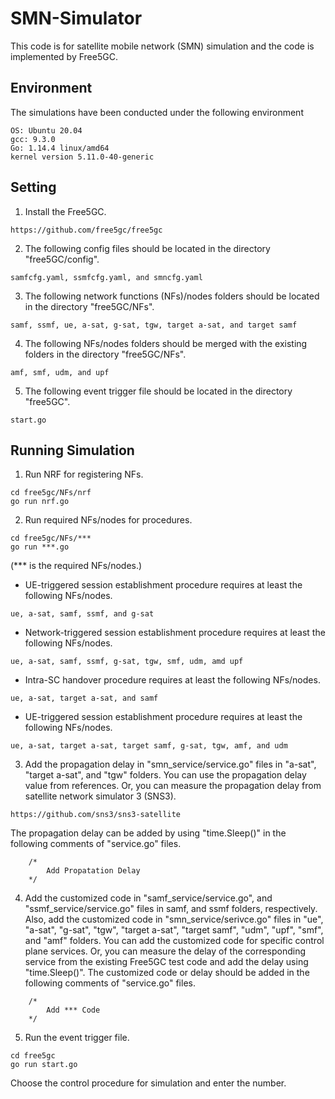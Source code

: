 # SMN-Simulator

This code is for satellite mobile network (SMN) simulation and the code is implemented by Free5GC.


## Environment
The simulations have been conducted under the following environment
```
OS: Ubuntu 20.04
gcc: 9.3.0
Go: 1.14.4 linux/amd64
kernel version 5.11.0-40-generic
```


## Setting

1. Install the Free5GC.
```
https://github.com/free5gc/free5gc
```

2. The following config files should be located in the directory "free5GC/config".
```
samfcfg.yaml, ssmfcfg.yaml, and smncfg.yaml
```

3. The following network functions (NFs)/nodes folders should be located in the directory "free5GC/NFs".
```
samf, ssmf, ue, a-sat, g-sat, tgw, target a-sat, and target samf
```

4. The following NFs/nodes folders should be merged with the existing folders in the directory "free5GC/NFs".
```
amf, smf, udm, and upf
```

5. The following event trigger file should be located in the directory "free5GC".
```
start.go
```

 
## Running Simulation

1. Run NRF for registering NFs.
```
cd free5gc/NFs/nrf
go run nrf.go
```

2. Run required NFs/nodes for procedures.
```
cd free5gc/NFs/***
go run ***.go
```
(*** is the required NFs/nodes.)


- UE-triggered session establishment procedure requires at least the following NFs/nodes.
```
ue, a-sat, samf, ssmf, and g-sat
```


- Network-triggered session establishment procedure requires at least the following NFs/nodes.
```
ue, a-sat, samf, ssmf, g-sat, tgw, smf, udm, amd upf
```


- Intra-SC handover procedure requires at least the following NFs/nodes.
```
ue, a-sat, target a-sat, and samf
```


- UE-triggered session establishment procedure requires at least the following NFs/nodes.
```
ue, a-sat, target a-sat, target samf, g-sat, tgw, amf, and udm
```

3. Add the propagation delay in "smn_service/service.go" files in "a-sat", "target a-sat", and "tgw" folders.
You can use the propagation delay value from references. Or, you can measure the propagation delay from satellite network simulator 3 (SNS3).
```
https://github.com/sns3/sns3-satellite
```
The propagation delay can be added by using "time.Sleep()" in the following comments of "service.go" files.
```
	/*
		Add Propatation Delay
	*/
```

4. Add the customized code in "samf_service/service.go", and "ssmf_service/service.go" files in samf, and ssmf folders, respectively.
Also, add the customized code in "smn_service/serivce.go" files in "ue", "a-sat", "g-sat", "tgw", "target a-sat", "target samf", "udm", "upf", "smf", and "amf" folders.
You can add the customized code for specific control plane services. Or, you can measure the delay of the corresponding service from the existing Free5GC test code and add the delay using "time.Sleep()".
The customized code or delay should be added in the following comments of "service.go" files.
```
	/*
		Add *** Code
	*/
```

5. Run the event trigger file.
```
cd free5gc
go run start.go
```
Choose the control procedure for simulation and enter the number.

